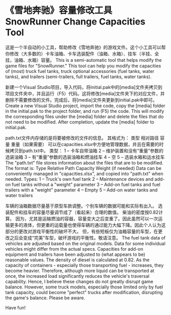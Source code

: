 ﻿# 《雪地奔驰》容量修改工具 SnowRunner Change Capacities Tool

这是一个半自动的小工具，帮助修改《雪地奔驰》的游戏文件。这个小工具可以帮你修改（大多数的）卡车油箱、卡车选装配件（油箱、水箱）、挂车（半挂、全挂，油箱、水箱）容量。
This is a semi-automatic tool that helps modify the game files for "SnowRunner." This tool can help you modify the capacities of (most) truck fuel tanks, truck optional accessories (fuel tanks, water tanks), and trailers (semi-trailers, full trailers, fuel tanks, water tanks).


新建一个Visual Studio项目，导入代码，将initial.pak中的[media]文件夹拷贝到项目文件夹中，并且运行（F5）代码。这将修改[media]文件夹下的对应文件，并删除不需要修改的文件。完成后，将[media]文件夹更新到initial.pak中即可。
Create a new Visual Studio project, import the code, copy the [media] folder in the initial.pak to the project folder, and run (F5) the code. This will modify the corresponding files under the [media] folder and delete the files that do not need to be modified. After completion, update the [media] folder to initial.pak.

path.txt文件内存储的是将要被修改的文件的信息。
其格式为：
类型	相对路径	容量	重量（如果需要）
可以在capacities.xlsx中方便地管理数据，并且在需要的时候拷贝到path.txt中。
类型：
1 – 卡车自带油箱
2 – 维护装置和没有“重量”参数的选装油箱
3 – 有“重量”参数的选装油箱和燃油挂车
4 – 空
5 – 选装水箱和运水挂车
The "path.txt" file stores information about the files that are to be modified.
The format is:
Type	Relative Path	Capacity	Weight (if needed)
Data can be conveniently managed in "capacities.xlsx", and copied into "path.txt" when needed.
Types:
1 – Truck's own fuel tank
2 – Maintenance devices and add-on fuel tanks without a "weight" parameter
3 – Add-on fuel tanks and fuel trailers with a "weight" parameter
4 – Empty
5 – Add-on water tanks and water trailers

车辆的油箱数据尽量基于原型车款调整。个别车辆的数据可能和实际有出入。
选装配件和挂车的容量尽量调节成了（看起来）合理的数值。
柴油的密度按0.82计算。
因为，尤其是运输燃油的容器，容量变大之后变重了。因此虽然可以一次运输更多的液体，但更重的运载量也使得车辆的通过能力大幅下降。因此个人认为这部分的更改对游戏平衡性的破坏不大。
但，有些短板仅为油箱容量的车型，在更改之后会变成“完美”车型，破坏游戏的平衡性。敬请注意。
The fuel tank data of vehicles are adjusted based on the original models. Data for some individual vehicles might differ from the actual specs.
Capacities for add-on equipment and trailers have been adjusted to (what appears to be) reasonable values.
The density of diesel is calculated at 0.82.
As the capacity of containers - especially those transporting fuel - increases, they become heavier. Therefore, although more liquid can be transported at once, the increased load significantly reduces the vehicle's traversal capability. Hence, I believe these changes do not greatly disrupt game balance.
However, some truck models, especially those limited only by fuel tank capacity, could become "perfect" trucks after modification, disrupting the game's balance. Please be aware.

Have fun!
